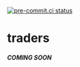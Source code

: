 [![pre-commit.ci status](https://results.pre-commit.ci/badge/github/DominiqueGarmier/traders/main.svg)](https://results.pre-commit.ci/latest/github/DominiqueGarmier/traders/main)

# traders

##### COMING SOON
